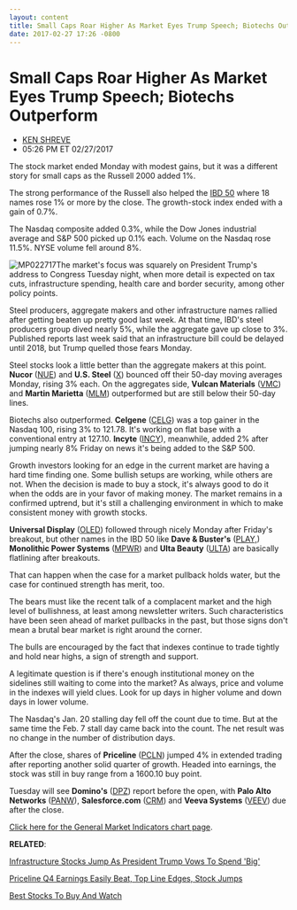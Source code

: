 ```yaml
---
layout: content
title: Small Caps Roar Higher As Market Eyes Trump Speech; Biotechs Outperform
date: 2017-02-27 17:26 -0800
---
```



Small Caps Roar Higher As Market Eyes Trump Speech; Biotechs Outperform
========================================================================




* [KEN SHREVE](https://www.investors.com/author/shrevek/ "Posts by KEN SHREVE")
* 05:26 PM ET 02/27/2017







The stock market ended Monday with modest gains, but it was a different story for small caps as the Russell 2000 added 1%.


The strong performance of the Russell also helped the [IBD 50](https://www.investors.com/stock-lists/ibd-50/ibd-50-performance/) where 18 names rose 1% or more by the close. The growth-stock index ended with a gain of 0.7%.


The Nasdaq composite added 0.3%, while the Dow Jones industrial average and S&P 500 picked up 0.1% each. Volume on the Nasdaq rose 11.5%. NYSE volume fell around 8%.


![MP022717](https://www.investors.com/wp-content/uploads/2017/02/MP022717-148x300.png)The market's focus was squarely on President Trump's address to Congress Tuesday night, when more detail is expected on tax cuts, infrastructure spending, health care and border security, among other policy points.


Steel producers, aggregate makers and other infrastructure names rallied after getting beaten up pretty good last week. At that time, IBD's steel producers group dived nearly 5%, while the aggregate gave up close to 3%. Published reports last week said that an infrastructure bill could be delayed until 2018, but Trump quelled those fears Monday.


Steel stocks look a little better than the aggregate makers at this point. **Nucor** ([NUE](https://research.investors.com/quote.aspx?symbol=NUE)) and **U.S. Steel** ([X](https://research.investors.com/quote.aspx?symbol=X)) bounced off their 50-day moving averages Monday, rising 3% each. On the aggregates side, **Vulcan Materials** ([VMC](https://research.investors.com/quote.aspx?symbol=VMC)) and **Martin Marietta** ([MLM](https://research.investors.com/quote.aspx?symbol=MLM)) outperformed but are still below their 50-day lines.


Biotechs also outperformed. **Celgene** ([CELG](https://research.investors.com/quote.aspx?symbol=CELG)) was a top gainer in the Nasdaq 100, rising 3% to 121.78. It's working on flat base with a conventional entry at 127.10. **Incyte** ([INCY](https://research.investors.com/quote.aspx?symbol=INCY)), meanwhile, added 2% after jumping nearly 8% Friday on news it's being added to the S&P 500.


Growth investors looking for an edge in the current market are having a hard time finding one. Some bullish setups are working, while others are not. When the decision is made to buy a stock, it's always good to do it when the odds are in your favor of making money. The market remains in a confirmed uptrend, but it's still a challenging environment in which to make consistent money with growth stocks.


**Universal Display** ([OLED](https://research.investors.com/quote.aspx?symbol=OLED)) followed through nicely Monday after Friday's breakout, but other names in the IBD 50 like **Dave & Buster's** ([PLAY,](https://research.investors.com/quote.aspx?symbol=PLAY%2C)) **Monolithic Power Systems** ([MPWR](https://research.investors.com/quote.aspx?symbol=MPWR)) and **Ulta Beauty** ([ULTA](https://research.investors.com/quote.aspx?symbol=ULTA)) are basically flatlining after breakouts.


That can happen when the case for a market pullback holds water, but the case for continued strength has merit, too.


The bears must like the recent talk of a complacent market and the high level of bullishness, at least among newsletter writers. Such characteristics have been seen ahead of market pullbacks in the past, but those signs don't mean a brutal bear market is right around the corner.


The bulls are encouraged by the fact that indexes continue to trade tightly and hold near highs, a sign of strength and support.


A legitimate question is if there's enough institutional money on the sidelines still waiting to come into the market? As always, price and volume in the indexes will yield clues. Look for up days in higher volume and down days in lower volume.


The Nasdaq's Jan. 20 stalling day fell off the count due to time. But at the same time the Feb. 7 stall day came back into the count. The net result was no change in the number of distribution days.


After the close, shares of **Priceline** ([PCLN](https://research.investors.com/quote.aspx?symbol=PCLN)) jumped 4% in extended trading after reporting another solid quarter of growth. Headed into earnings, the stock was still in buy range from a 1600.10 buy point.


Tuesday will see **Domino's** ([DPZ](https://research.investors.com/quote.aspx?symbol=DPZ)) report before the open, with **Palo Alto Networks** ([PANW](https://research.investors.com/quote.aspx?symbol=PANW)), **Salesforce.com** ([CRM](https://research.investors.com/quote.aspx?symbol=CRM)) and **Veeva Systems** ([VEEV](https://research.investors.com/quote.aspx?symbol=VEEV)) due after the close.


[Click here for the General Market Indicators chart page](https://www.investors.com/wp-content/uploads/2017/02/IBD2702152736GMI.pdf).


**RELATED**:


[Infrastructure Stocks Jump As President Trump Vows To Spend 'Big'](https://www.investors.com/news/infrastructure-stocks-jump-as-president-trump-vows-to-spend-big/)


[Priceline Q4 Earnings Easily Beat, Top Line Edges, Stock Jumps](https://www.investors.com/news/technology/priceline-q4-beats-on-bottom-line-stock-jumps/)


[Best Stocks To Buy And Watch](https://www.investors.com/stock-lists/stocks-to-watch-top-rated-ipos-big-caps-and-growth-stocks/)




